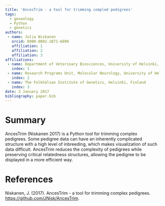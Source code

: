 ```yaml
---
title: 'AncesTrim - a tool for trimming compled pedigrees'
tags:
  - genealogy
  - Python
  - genetics
authors:
 - name: Julia Niskanen
   orcid: 0000-0002-2871-6890
   affiliation: 1
   affiliation: 2
   affiliation: 3
affiliations:
 - name: Department of Veterinary Biosciences, University of Helsinki, Helsinki, Finland
   index: 1
 - name: Research Programs Unit, Molecular Neurology, University of Helsinki, Helsinki, Finland
   index: 2
 - name: The Folkhälsan Institute of Genetics, Helsinki, Finland
   index: 3
date: 3 January 2017
bibliography: paper.bib
---
```


# Summary

AncesTrim (Niskanen 2017) is a Python tool for trimming complex pedigrees. Some pedigree data
can have an inherently complicated structure with a high level of inbreeding, which makes
visualization of such data difficult. AncesTrim reduces the complexity of pedigrees while
preserving critical relatedness structures, allowing the pedigree to be displayed in a more
efficient way.

# References

Niskanen, J. (2017). AncesTrim - a tool for trimming complex pedigrees. https://github.com/JNisk/AncesTrim.
